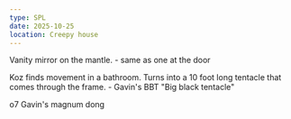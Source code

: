 ```yaml
---
type: SPL
date: 2025-10-25
location: Creepy house
---
```


Vanity mirror on the mantle. 
	- same as one at the door

Koz finds movement in a bathroom. 
Turns into a 10 foot long tentacle that comes through the frame.
	- Gavin's BBT "Big black tentacle"

o7 Gavin's magnum dong